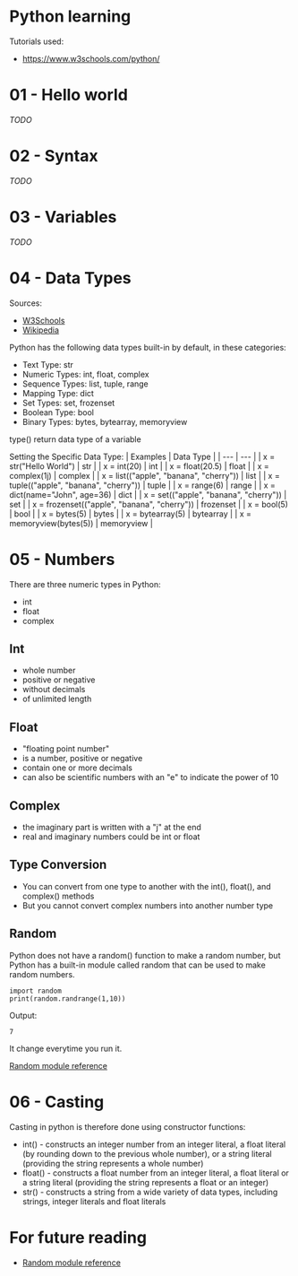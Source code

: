 # Python learning

Tutorials used:
- https://www.w3schools.com/python/

# 01 - Hello world

*TODO*

# 02 - Syntax

*TODO*

# 03 - Variables

*TODO*

# 04 - Data Types

Sources:
- [W3Schools][1]
- [Wikipedia][2]

Python has the following data types built-in by default, in these categories:
- Text Type:      str
- Numeric Types:  int, float, complex
- Sequence Types: list, tuple, range
- Mapping Type: 	dict
- Set Types: 	    set, frozenset
- Boolean Type: 	bool
- Binary Types: 	bytes, bytearray, memoryview

type() return data type of a variable

Setting the Specific Data Type:
| Examples | Data Type |
| --- | --- |
| x = str("Hello World") | str |
| x = int(20) | int |
| x = float(20.5) | float |
| x = complex(1j) | complex |
| x = list(("apple", "banana", "cherry")) | list |
| x = tuple(("apple", "banana", "cherry")) | tuple |
| x = range(6) | range |
| x = dict(name="John", age=36) | dict |
| x = set(("apple", "banana", "cherry")) | set |
| x = frozenset(("apple", "banana", "cherry")) | frozenset |
| x = bool(5) | bool |
| x = bytes(5) | bytes |
| x = bytearray(5) | bytearray |
| x = memoryview(bytes(5)) | memoryview |

# 05 - Numbers

There are three numeric types in Python:
* int
* float
* complex

## Int
* whole number
* positive or negative
* without decimals
* of unlimited length

## Float
* "floating point number"
* is a number, positive or negative
* contain one or more decimals
* can also be scientific numbers with an "e" to indicate the power of 10

## Complex
* the imaginary part is written with a "j" at the end
* real and imaginary numbers could be int or float

## Type Conversion
* You can convert from one type to another with the int(), float(), and complex() methods
* But you cannot convert complex numbers into another number type

## Random
Python does not have a random() function to make a random number, but Python has a built-in module called random that can be used to make random numbers.
```
import random
print(random.randrange(1,10))
```
Output:
```
7
```
It change everytime you run it.

[Random module reference][3]

# 06 - Casting

Casting in python is therefore done using constructor functions:

- int() - constructs an integer number from an integer literal, a float literal (by rounding down to the previous whole number), or a string literal (providing the string represents a whole number)
- float() - constructs a float number from an integer literal, a float literal or a string literal (providing the string represents a float or an integer)
- str() - constructs a string from a wide variety of data types, including strings, integer literals and float literals



# For future reading
* [Random module reference][3]


[1]: https://www.w3schools.com/python/python_datatypes.asp
[2]: https://es.wikipedia.org/wiki/Python#Tipos_de_datos
[3]: https://www.w3schools.com/python/module_random.asp